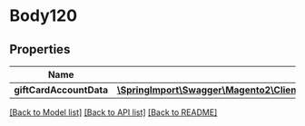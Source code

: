 # Body120

## Properties
Name | Type | Description | Notes
------------ | ------------- | ------------- | -------------
**giftCardAccountData** | [**\SpringImport\Swagger\Magento2\Client\Model\GiftCardAccountDataGiftCardAccountInterface**](GiftCardAccountDataGiftCardAccountInterface.md) |  | 

[[Back to Model list]](../README.md#documentation-for-models) [[Back to API list]](../README.md#documentation-for-api-endpoints) [[Back to README]](../README.md)


